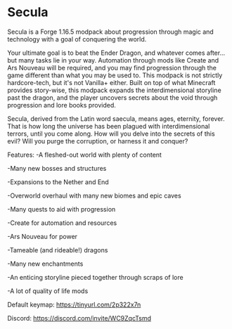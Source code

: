 # Secula
Secula is a Forge 1.16.5 modpack about progression through magic and technology with a goal of conquering the world.

Your ultimate goal is to beat the Ender Dragon, and whatever comes after... but many tasks lie in your way. Automation through mods like Create and Ars Nouveau will be required, and you may find progression through the game different than what you may be used to. This modpack is not strictly hardcore-tech, but it's not Vanilla+ either. Built on top of what Minecraft provides story-wise, this modpack expands the interdimensional storyline past the dragon, and the player uncovers secrets about the void through progression and lore books provided. 

Secula, derived from the Latin word saecula, means ages, eternity, forever. That is how long the universe has been plagued with interdimensional terrors, until you come along. How will you delve into the secrets of this evil? Will you purge the corruption, or harness it and conquer?

Features:
-A fleshed-out world with plenty of content

-Many new bosses and structures

-Expansions to the Nether and End

-Overworld overhaul with many new biomes and epic caves

-Many quests to aid with progression

-Create for automation and resources

-Ars Nouveau for power

-Tameable (and rideable!) dragons

-Many new enchantments

-An enticing storyline pieced together through scraps of lore

-A lot of quality of life mods


Default keymap: https://tinyurl.com/2p322x7n

Discord: https://discord.com/invite/WC9ZqcTsmd
